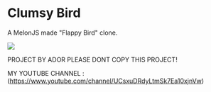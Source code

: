 Clumsy Bird
===========

A MelonJS made "Flappy Bird" clone.

![](http://i.imgur.com/Slbvt65.png)

PROJECT BY ADOR
PLEASE DONT COPY THIS PROJECT!

MY YOUTUBE CHANNEL : (https://www.youtube.com/channel/UCsxuDRdyLtmSk7Ea10xjnVw)





